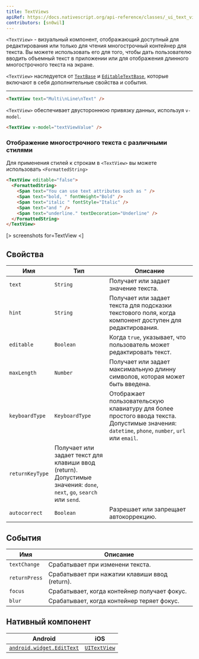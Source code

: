 ```yaml
---
title: TextViews
apiRef: https://docs.nativescript.org/api-reference/classes/_ui_text_view_.textview
contributors: [sn0wil]
---
```


`<TextView>` - визуальный компонент, отображающий доступный для редактирования или только для чтения многострочный контейнер для текста. Вы можете использовать его для того, чтобы дать пользователю вводить объемный текст в приложении или для отображения длинного многострочного текста на экране.

`<TextView>` наследуется от [`TextBase`](https://docs.nativescript.org/api-reference/classes/_ui_text_base_.textbase) и [`EditableTextBase`](https://docs.nativescript.org/api-reference/classes/_ui_editor_text_base_.editabletextbase), которые включают в себя дополнительные свойства и события.

---

```html
<TextView text="Multi\nLine\nText" />
```

`<TextView>` обеспечивает двустороннюю привязку данных, используя `v-model`.

```html
<TextView v-model="textViewValue" />
```

### Отображение многострочного текста с различными стилями

Для применения стилей к строкам в `<TextView>` вы можете использовать `<FormattedString>`

```html
<TextView editable="false">
  <FormattedString>
    <Span text="You can use text attributes such as " />
    <Span text="bold, " fontWeight="Bold" />
    <Span text="italic " fontStyle="Italic" />
    <Span text="and " />
    <Span text="underline." textDecoration="Underline" />
  </FormattedString>
</TextView>
```

[> screenshots for=TextView <]

## Свойства

| Имя | Тип | Описание |
|------|------|-------------|
| `text` | `String` | Получает или задает значение текста.
| `hint` | `String` | Получает или задает текста для подсказки текстового поля, когда компонент доступен для редактирования.
| `editable` | `Boolean` | Когда `true`, указывает, что пользователь может редактировать текст.
| `maxLength` | `Number` | Получает или задает максимальную длинну символов, которая может быть введена.
| `keyboardType` | `KeyboardType` | Отображает пользовательскую клавиатуру для более простого ввода текста.<br/>Допустимые значения: `datetime`, `phone`, `number`, `url` или `email`.
| `returnKeyType` | Получает или задает текст для клавиши ввод (return).<br/>Допустимые значения: `done`, `next`, `go`, `search` или `send`.
| `autocorrect` | `Boolean` | Разрешает или запрещает автокоррекцию.

## События

| Имя | Описание |
|------|-------------|
| `textChange`| Срабатывает при изменени текста.
| `returnPress`| Срабатывает при нажатии клавиши ввод (return).
| `focus`| Срабатывает, когда контейнер получает фокус.
| `blur`| Срабатывает, когда контейнер теряет фокус.

## Нативный компонент

| Android | iOS |
|---------|-----|
| [`android.widget.EditText`](https://developer.android.com/reference/android/widget/EditText.html) | [`UITextView`](https://developer.apple.com/documentation/uikit/uitextview)
